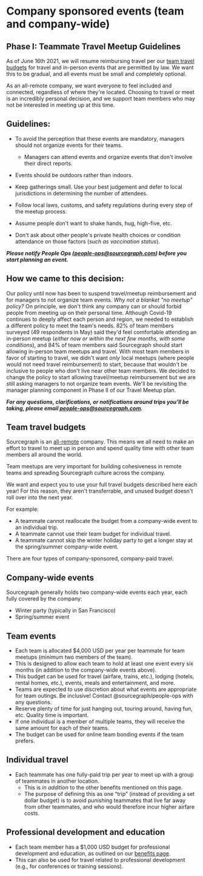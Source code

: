 # Company sponsored events (team and company-wide)


## Phase I: Teammate Travel Meetup Guidelines

As of June 16th 2021, we will resume reimbursing travel per our [team travel budgets](https://about.sourcegraph.com/handbook/people-ops/travel#team-travel-budgets) for travel and in-person events that are permitted by law. We want this to be gradual, and all events must be small and completely optional. 

As an all-remote company, we want everyone to feel included and connected, regardless of where they're located. Choosing to travel or meet is an incredibly personal decision, and we support team members who may not be interested in meeting up at this time.


## **Guidelines:**

- To avoid the perception that these events are mandatory, managers should not organize events for their teams. 
   	- Managers can attend events and organize events that don't involve their direct reports.

-   Events should be outdoors rather than indoors.
    
-   Keep gatherings small. Use your best judgement and defer to local jurisdictions in determining the number of attendees.
    
-   Follow local laws, customs, and safety regulations during every step of the meetup process.

- Assume people don't want to shake hands, hug, high-five, etc. 
    
-   Don't ask about other people's private health choices or condition attendance on those factors (*such as vaccination status*).
    
***Please notify People Ops (people-ops@sourcegraph.com) before you start planning an event.***
    

## How we came to this decision:

Our policy until now has been to suspend travel/meetup reimbursement and for managers to not organize team events. *Why not a blanket "no meetup" policy?* On principle, we don't think any company can or should forbid people from meeting up on their personal time.  Although Covid-19 continues to deeply affect each person and region, we needed to establish a different policy to meet the team's needs. 82% of team members surveyed (49 respondents in May) said they'd feel comfortable attending an in-person meetup (*either now or within the next few months, with some conditions*), and 84% of team members said Sourcegraph should start allowing in-person team meetups and travel. With most team members in favor of starting to travel, we didn't want *only* local meetups (where people would not need travel reimbursement) to start, because that wouldn't be inclusive to people who don't live near other team members. We decided to change the policy to start allowing travel/meetup reimbursement but we are still asking managers to not organize team events. We'll be revisiting the manager planning component in Phase II of our Travel Meetup plan.

***For any questions, clarifications, or notifications around trips you'll be taking, please email **people-ops@sourcegraph.com**.*** 


## Team travel budgets

Sourcegraph is an [all-remote](../company/remote/index.md) company. This means we all need to make an effort to travel to meet up in person and spend quality time with other team members all around the world.

Team meetups are very important for building cohesiveness in remote teams and spreading Sourcegraph culture across the company.

We want and expect you to use your full travel budgets described here each year! For this reason, they aren't transferrable, and unused budget doesn't roll over into the next year.

For example:

- A teammate cannot reallocate the budget from a company-wide event to an individual trip.
- A teammate cannot use their team budget for individual travel.
- A teammate cannot skip the winter holiday party to get a longer stay at the spring/summer company-wide event.

There are four types of company-sponsored, company-paid travel.

## Company-wide events

Sourcegraph generally holds two company-wide events each year, each fully covered by the company:

- Winter party (typically in San Francisco)
- Spring/summer event

## Team events

- Each team is allocated $4,000 USD per year per teammate for team meetups (minimum two members of the team).
- This is designed to allow each team to hold at least one event every six months (in addition to the company-wide events above).
- This budget can be used for travel (airfare, trains, etc.), lodging (hotels, rental homes, etc.), events, meals and entertainment, and more.
- Teams are expected to use discretion about what events are appropriate for team outings. Be inclusive! Contact @sourcegraph/people-ops with any questions.
- Reserve plenty of time for just hanging out, touring around, having fun, etc. Quality time is important.
- If one individual is a member of multiple teams, they will receive the same amount for each of their teams.
- The budget can be used for online team bonding events if the team prefers.

## Individual travel

- Each teammate has one fully-paid trip per year to meet up with a group of teammates in another location.
  - This is *in addition* to the other benefits mentioned on this page.
  - The purpose of defining this as one “trip” (instead of providing a set dollar budget) is to avoid punishing teammates that live far away from other teammates, and who would therefore incur higher airfare costs.


## Professional development and education

- Each team member has a $1,000 USD budget for professional development and education, as outlined on our [benefits page](https://about.sourcegraph.com/handbook/people-ops/benefits-and-perks#professional-development).
- This can also be used for travel related to professional development (e.g., for conferences or training sessions).
